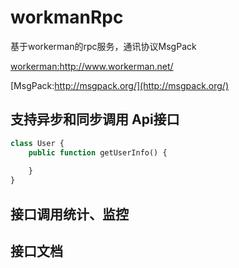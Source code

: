 # workmanRpc
基于workerman的rpc服务，通讯协议MsgPack

 [workerman:http://www.workerman.net/ ](http://www.workerman.net/)
 
 [MsgPack:http://msgpack.org/](http://msgpack.org/)

## 支持异步和同步调用 Api接口
``` php
class User {
 	public function getUserInfo() {
 
 	}
}
```

## 接口调用统计、监控

## 接口文档
